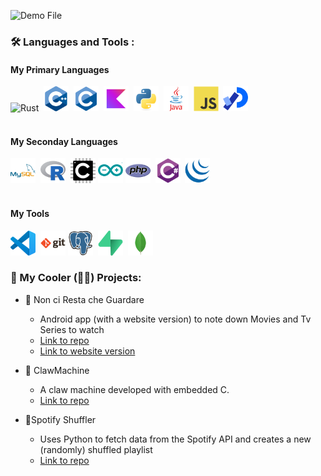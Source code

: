 ![Demo File](https://media2.giphy.com/media/v1.Y2lkPTc5MGI3NjExbW9xbzB3Z3I1aHQ2ZjAwcWIzNWhyZzhrOGRoeDdoNDFjbGViaGNtZiZlcD12MV9pbnRlcm5hbF9naWZfYnlfaWQmY3Q9Zw/S5h4gvxxc1qlG/giphy.gif)

### :hammer_and_wrench: Languages and Tools :

<div>
	<h4>My Primary Languages</h4>
		<img src="https://www.rust-lang.org/logos/rust-logo-128x128.png" title="Rust" alt="Rust" width="40" height="40"/>&nbsp;
		<img src="https://github.com/devicons/devicon/blob/master/icons/cplusplus/cplusplus-original.svg" title="C++" alt="C++" width="40" height="40"/>&nbsp;
		<img src="https://github.com/devicons/devicon/blob/master/icons/c/c-original.svg" title="C" alt="C" width="40" height="40"/>&nbsp;
		<img src="https://github.com/devicons/devicon/blob/master/icons/kotlin/kotlin-original.svg" title="Kotlin" alt="kotlin" width="40" height="40"/>&nbsp;
		<img src="https://github.com/devicons/devicon/blob/master/icons/python/python-original.svg" title="Python" alt="Python" width="40" height="40"/>&nbsp;
		<img src="https://github.com/devicons/devicon/blob/master/icons/java/java-original-wordmark.svg" title="Java" alt="Java" width="40" height="40"/>&nbsp;
		<img src="https://github.com/devicons/devicon/blob/master/icons/javascript/javascript-original.svg" title="JavaScript" alt="JavaScript" width="40" height="40"/>&nbsp;
		<img src="https://github.com/devicons/devicon/blob/master/icons/processing/processing-original.svg" title="Processing" alt="Processing" width="40" height="40"/>
		<br/>
		<br/>
	<h4>My Seconday Languages</h4>
		<img src="https://github.com/devicons/devicon/blob/master/icons/mysql/mysql-original-wordmark.svg" title="MySQL"  alt="MySQL" width="40" height="40"/>&nbsp;
		<img src="https://github.com/devicons/devicon/blob/master/icons/r/r-original.svg" title="R" alt="R" width="40" height="40"/>&nbsp;
		<img src="https://github.com/devicons/devicon/blob/master/icons/embeddedc/embeddedc-original.svg" title="Embedded C" alt="Embedded C" width="40" height="40"/>
		<img src="https://github.com/devicons/devicon/blob/master/icons/arduino/arduino-original.svg" title="Arduino" alt="Arduino" width="40" height="40"/>
		<img src="https://github.com/devicons/devicon/blob/master/icons/php/php-original.svg" title="PHP" alt="PHP" width="40" height="40"/>&nbsp;
		<img src="https://github.com/devicons/devicon/blob/master/icons/csharp/csharp-original.svg" title="C#" alt="C#" width="40" height="40"/>&nbsp;
		<img src="https://github.com/devicons/devicon/blob/master/icons/jquery/jquery-original.svg" title="jQuery" alt="jQuery" width="40" height="40"/>
		<br/>
		<br/>
	<h4>My Tools</h4>
		<img src="https://github.com/devicons/devicon/blob/master/icons/vscode/vscode-original.svg" title="Visual Studio Code" alt="Visual Studio Code" width="40" height="40"/>&nbsp;
		<img src="https://github.com/devicons/devicon/blob/master/icons/git/git-original-wordmark.svg" title="Git" alt="Git" width="40" height="40"/>
		<img src="https://github.com/devicons/devicon/blob/master/icons/postgresql/postgresql-original.svg" title="PostgreSQL" alt="PostgreSQL" width="40" height="40"/>&nbsp;
		<img src="https://github.com/devicons/devicon/blob/master/icons/supabase/supabase-original.svg" title="Supabase" alt="supabase" width="40" height="40"/>&nbsp;
		<img src="https://github.com/devicons/devicon/blob/master/icons/mongodb/mongodb-original.svg" title="MongoDB" alt="MongoDB" width="40" height="40"/>&nbsp;
		</div>

### :dart: My Cooler (🥶🥶) Projects:

- 📱 Non ci Resta che Guardare

  - Android app (with a website version) to note down Movies and Tv Series to watch
  - [Link to repo](https://github.com/bettozzo/NonCiRestaCheGuardare)
  - [Link to website version](https://github.com/bettozzo/nrg)

- 🦾 ClawMachine

  - A claw machine developed with embedded C.
  - [Link to repo](https://github.com/Clown-Machine/ClawMachine)

- 🔀Spotify Shuffler

  - Uses Python to fetch data from the Spotify API and creates a new (randomly) shuffled playlist
  - [Link to repo](https://github.com/bettozzo/SpotifyShuffler)
